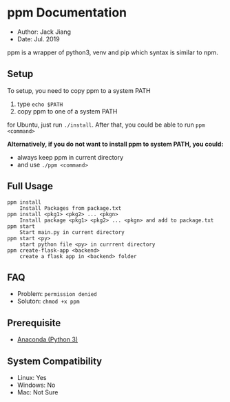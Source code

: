 # ppm Documentation

- Author: Jack Jiang
- Date: Jul. 2019

ppm is a wrapper of python3, venv and pip which syntax is similar to npm.

## Setup

To setup, you need to copy ppm to a system PATH

1. type `echo $PATH`
2. copy ppm to one of a system PATH

for Ubuntu, just run `./install`. After that, you could be able to run `ppm <command>`

**Alternatively, if you do not want to install ppm to system PATH, you could:**

- always keep ppm in current directory
- and use `./ppm <command>`

## Full Usage

```
ppm install
    Install Packages from package.txt
ppm install <pkg1> <pkg2> ... <pkgn>
    Install package <pkg1> <pkg2> ... <pkgn> and add to package.txt
ppm start
    Start main.py in current directory
ppm start <py>
    start python file <py> in currrent directory
ppm create-flask-app <backend>
    create a flask app in <backend> folder
```

## FAQ

- Problem: `permission denied`
- Soluton: `chmod +x ppm`

## Prerequisite

- [Anaconda (Python 3)](https://www.anaconda.com/distribution/#download-section)

## System Compatibility

- Linux: Yes
- Windows: No
- Mac: Not Sure